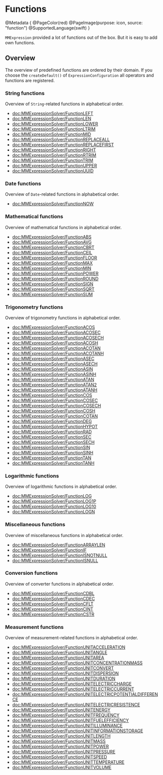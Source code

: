 # Functions

@Metadata {
    @PageColor(red)
    @PageImage(purpose: icon, source: "function") 
    @SupportedLanguage(swift)
}

`MMExpression` provided a lot of functions out of the box. But it is easy to add own functions.

## Overview

The overview of predefined functions are ordered by their domain.
If you choose the `createDefault()` of ``ExpressionConfiguration`` all operators and functions are registered.

### String functions

Overview of `String`-related functions in alphabetical order.

- <doc:MMExpressionSolver/FunctionLEFT>
- <doc:MMExpressionSolver/FunctionLEN>
- <doc:MMExpressionSolver/FunctionLOWER>
- <doc:MMExpressionSolver/FunctionLTRIM>
- <doc:MMExpressionSolver/FunctionMID>
- <doc:MMExpressionSolver/FunctionREPLACEALL>
- <doc:MMExpressionSolver/FunctionREPLACEFIRST>
- <doc:MMExpressionSolver/FunctionRIGHT>
- <doc:MMExpressionSolver/FunctionRTRIM>
- <doc:MMExpressionSolver/FunctionTRIM>
- <doc:MMExpressionSolver/FunctionUPPER>
- <doc:MMExpressionSolver/FunctionUUID>

### Date functions

Overview of `Date`-related functions in alphabetical order.

- <doc:MMExpressionSolver/FunctionNOW>

### Mathematical functions

Overview of mathematical functions in alphabetical order.

- <doc:MMExpressionSolver/FunctionABS>
- <doc:MMExpressionSolver/FunctionAVG>
- <doc:MMExpressionSolver/FunctionCBRT>
- <doc:MMExpressionSolver/FunctionCEIL>
- <doc:MMExpressionSolver/FunctionFLOOR>
- <doc:MMExpressionSolver/FunctionMAX>
- <doc:MMExpressionSolver/FunctionMIN>
- <doc:MMExpressionSolver/FunctionPOWER>
- <doc:MMExpressionSolver/FunctionROUND>
- <doc:MMExpressionSolver/FunctionSIGN>
- <doc:MMExpressionSolver/FunctionSQRT>
- <doc:MMExpressionSolver/FunctionSUM>

### Trigonometry functions

Overview of trigonometry functions in alphabetical order.

- <doc:MMExpressionSolver/FunctionACOS>
- <doc:MMExpressionSolver/FunctionACOSEC>
- <doc:MMExpressionSolver/FunctionACOSECH>
- <doc:MMExpressionSolver/FunctionACOSH>
- <doc:MMExpressionSolver/FunctionACOTAN>
- <doc:MMExpressionSolver/FunctionACOTANH>
- <doc:MMExpressionSolver/FunctionASEC>
- <doc:MMExpressionSolver/FunctionASECH>
- <doc:MMExpressionSolver/FunctionASIN>
- <doc:MMExpressionSolver/FunctionASINH>
- <doc:MMExpressionSolver/FunctionATAN>
- <doc:MMExpressionSolver/FunctionATAN2>
- <doc:MMExpressionSolver/FunctionATANH>
- <doc:MMExpressionSolver/FunctionCOS>
- <doc:MMExpressionSolver/FunctionCOSEC>
- <doc:MMExpressionSolver/FunctionCOSECH>
- <doc:MMExpressionSolver/FunctionCOSH>
- <doc:MMExpressionSolver/FunctionCOTAN>
- <doc:MMExpressionSolver/FunctionDEG>
- <doc:MMExpressionSolver/FunctionHYPOT>
- <doc:MMExpressionSolver/FunctionRAD>
- <doc:MMExpressionSolver/FunctionSEC>
- <doc:MMExpressionSolver/FunctionSECH>
- <doc:MMExpressionSolver/FunctionSIN>
- <doc:MMExpressionSolver/FunctionSINH>
- <doc:MMExpressionSolver/FunctionTAN>
- <doc:MMExpressionSolver/FunctionTANH>

### Logarithmic functions

Overview of logarithmic functions in alphabetical order.

- <doc:MMExpressionSolver/FunctionLOG>
- <doc:MMExpressionSolver/FunctionLOG1P>
- <doc:MMExpressionSolver/FunctionLOG10>
- <doc:MMExpressionSolver/FunctionLOGN>

### Miscellaneous functions

Overview of miscellaneous functions in alphabetical order.

- <doc:MMExpressionSolver/FunctionARRAYLEN>
- <doc:MMExpressionSolver/FunctionIF>
- <doc:MMExpressionSolver/FunctionISNOTNULL>
- <doc:MMExpressionSolver/FunctionISNULL>

### Conversion functions

Overview of converter functions in alphabetical order.

- <doc:MMExpressionSolver/FunctionCDBL>
- <doc:MMExpressionSolver/FunctionCDEC>
- <doc:MMExpressionSolver/FunctionCFLT>
- <doc:MMExpressionSolver/FunctionCINT>
- <doc:MMExpressionSolver/FunctionCSTR>

### Measurement functions

Overview of measurement-related functions in alphabetical order.

- <doc:MMExpressionSolver/FunctionUNITACCELERATION>
- <doc:MMExpressionSolver/FunctionUNITANGLE>
- <doc:MMExpressionSolver/FunctionUNITAREA>
- <doc:MMExpressionSolver/FunctionUNITCONCENTRATIONMASS>
- <doc:MMExpressionSolver/FunctionUNITCONVERT>
- <doc:MMExpressionSolver/FunctionUNITDISPERSION>
- <doc:MMExpressionSolver/FunctionUNITDURATION>
- <doc:MMExpressionSolver/FunctionUNITELECTRICCHARGE>
- <doc:MMExpressionSolver/FunctionUNITELECTRICCURRENT>
- <doc:MMExpressionSolver/FunctionUNITELECTRICPOTENTIALDIFFERENCE>
- <doc:MMExpressionSolver/FunctionUNITELECTRICRESISTENCE>
- <doc:MMExpressionSolver/FunctionUNITENERGY>
- <doc:MMExpressionSolver/FunctionUNITFREQUENCY>
- <doc:MMExpressionSolver/FunctionUNITFUELEFFICIENCY>
- <doc:MMExpressionSolver/FunctionUNITILLUMINANCE>
- <doc:MMExpressionSolver/FunctionUNITINFORMATIONSTORAGE>
- <doc:MMExpressionSolver/FunctionUNITLENGTH>
- <doc:MMExpressionSolver/FunctionUNITMASS>
- <doc:MMExpressionSolver/FunctionUNITPOWER>
- <doc:MMExpressionSolver/FunctionUNITPRESSURE>
- <doc:MMExpressionSolver/FunctionUNITSPEED>
- <doc:MMExpressionSolver/FunctionUNITTEMPERATURE>
- <doc:MMExpressionSolver/FunctionUNITVOLUME>
